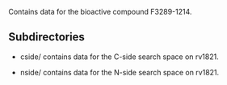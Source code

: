 Contains data for the bioactive compound F3289-1214.

## Subdirectories

- cside/ contains data for the C-side search space on rv1821.

- nside/ contains data for the N-side search space on rv1821.

